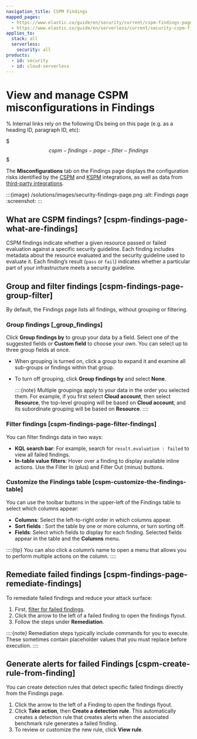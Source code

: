 ```yaml
---
navigation_title: CSPM Findings
mapped_pages:
  - https://www.elastic.co/guide/en/security/current/cspm-findings-page.html
  - https://www.elastic.co/guide/en/serverless/current/security-cspm-findings-page.html
applies_to:
  stack: all
  serverless:
    security: all
products:
  - id: security
  - id: cloud-serverless
---
```


# View and manage CSPM misconfigurations in Findings

% Internal links rely on the following IDs being on this page (e.g. as a heading ID, paragraph ID, etc):

$$$cspm-findings-page-filter-findings$$$

The **Misconfigurations** tab on the Findings page displays the configuration risks identified by the [CSPM](/solutions/security/cloud/cloud-security-posture-management.md) and [KSPM](/solutions/security/cloud/kubernetes-security-posture-management.md) integrations, as well as data from [third-party integrations](/solutions/security/cloud/ingest-third-party-cloud-security-data.md).

:::{image} /solutions/images/security-findings-page.png
:alt: Findings page
:screenshot:
:::


## What are CSPM findings? [cspm-findings-page-what-are-findings]

CSPM findings indicate whether a given resource passed or failed evaluation against a specific security guideline. Each finding includes metadata about the resource evaluated and the security guideline used to evaluate it. Each finding’s result (`pass` or `fail`) indicates whether a particular part of your infrastructure meets a security guideline.


## Group and filter findings [cspm-findings-page-group-filter]

By default, the Findings page lists all findings, without grouping or filtering.


### Group findings [_group_findings]

Click **Group findings by** to group your data by a field. Select one of the suggested fields or **Custom field** to choose your own. You can select up to three group fields at once.

* When grouping is turned on, click a group to expand it and examine all sub-groups or findings within that group.
* To turn off grouping, click **Group findings by** and select **None**.

  ::::{note}
  Multiple groupings apply to your data in the order you selected them. For example, if you first select **Cloud account**, then select **Resource**, the top-level grouping will be based on **Cloud account**, and its subordinate grouping will be based on **Resource**.
  ::::



### Filter findings [cspm-findings-page-filter-findings]

You can filter findings data in two ways:

* **KQL search bar**: For example, search for `result.evaluation : failed` to view all failed findings.
* **In-table value filters**: Hover over a finding to display available inline actions. Use the Filter In (plus) and Filter Out (minus) buttons.


### Customize the Findings table [cspm-customize-the-findings-table]

You can use the toolbar buttons in the upper-left of the Findings table to select which columns appear:

* **Columns**: Select the left-to-right order in which columns appear.
* **Sort fields** : Sort the table by one or more columns, or turn sorting off.
* **Fields**: Select which fields to display for each finding. Selected fields appear in the table and the **Columns** menu.

::::{tip}
You can also click a column’s name to open a menu that allows you to perform multiple actions on the column.
::::



## Remediate failed findings [cspm-findings-page-remediate-findings]

To remediate failed findings and reduce your attack surface:

1. First, [filter for failed findings](/solutions/security/cloud/findings-page.md#cspm-findings-page-filter-findings).
2. Click the arrow to the left of a failed finding to open the findings flyout.
3. Follow the steps under **Remediation**.

::::{note}
Remediation steps typically include commands for you to execute. These sometimes contain placeholder values that you must replace before execution.
::::



## Generate alerts for failed Findings [cspm-create-rule-from-finding]

You can create detection rules that detect specific failed findings directly from the Findings page.

1. Click the arrow to the left of a Finding to open the findings flyout.
2. Click **Take action**, then **Create a detection rule**. This automatically creates a detection rule that creates alerts when the associated benchmark rule generates a failed finding.
3. To review or customize the new rule, click **View rule**.
